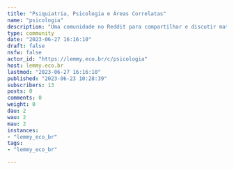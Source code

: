 ```yaml
---
title: "Psiquiatria, Psicologia e Áreas Correlatas" 
name: "psicologia"
description: "Uma comunidade no Reddit para compartilhar e discutir material psicológico baseado em ciência. r/PsicologiaBR. Leia nossa wiki antes de enviar uma submissão!"
type: community
date: "2023-06-27 16:16:10"
draft: false
nsfw: false
actor_id: "https://lemmy.eco.br/c/psicologia"
host: lemmy.eco.br
lastmod: "2023-06-27 16:16:10"
published: "2023-06-23 10:28:39"
subscribers: 13
posts: 0
comments: 0
weight: 0
dau: 2
wau: 2
mau: 2
instances:
- "lemmy_eco_br"
tags: 
- "lemmy_eco_br"

---
```

